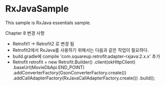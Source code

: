# RxJavaSample
This sample is RxJava essentials sample.

Chapter 8 변경 사항
- Retrofit1 -> Retrofit2 로 변경 됨
- Retrofit2에서 RxJava를 사용하기 위해서는 다음과 같은 작업이 필요하다.
- build.gradle에 compile 'com.squareup.retrofit:adapter-rxjava:2.x.x' 추가
- Retrofit retrofit = new Retrofit.Builder()
    .client(okHttpClient)
    .baseUrl(MovieDbApi.END_POINT)
    .addConverterFactory(GsonConverterFactory.create())
    .addCallAdapterFactory(RxJavaCallAdapterFactory.create())
    .build();
